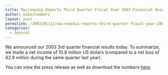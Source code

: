```yaml
---
title: Macromedia Reports Third Quarter Fiscal Year 2003 Financial Results
author: mikechambers
layout: post
permalink: /2003/01/22/macromedia-reports-third-quarter-fiscal-year-2003-financial-results/
categories:
  - General
---
```



We announced our 2003 3rd quarter financial results today. To summarize, we made a net income of 10.8 million US dollars (compared to a net loss of 42.9 million during the same quarter last year).

You can view the press release as well as download the numbers [here][1].

 [1]: http://www.macromedia.com/macromedia/ir/macr/news/2003/jan22_q303_results.html